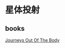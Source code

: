 # 星体投射


## books
[Journeys Out Of The Body](https://www.docdroid.net/7GbyVnj/robert-a-monroe-journeys-out-of-the-body-pdf )